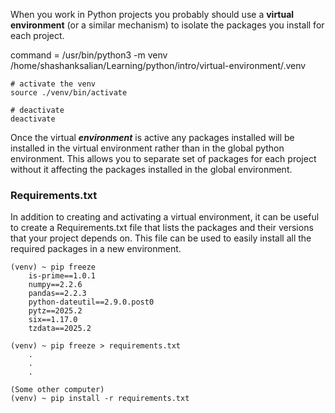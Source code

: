 When you work in Python projects you probably should use a **virtual environment** (or a similar mechanism) to isolate the packages you install for each project.

command = /usr/bin/python3 -m venv /home/shashanksalian/Learning/python/intro/virtual-environment/.venv

```
# activate the venv
source ./venv/bin/activate

# deactivate
deactivate
```
Once the virtual ***environment*** is active any packages installed will be installed in the virtual environment rather than in the global python environment. This allows you to separate set of packages for each project without it affecting the packages installed in the global environment.

### Requirements.txt

In addition to creating and activating a virtual environment, it can be useful to create a Requirements.txt file that lists the packages and their versions that your project depends on. This file can be used to easily install all the required packages in a new environment.
```
(venv) ~ pip freeze                                                              
	is-prime==1.0.1
	numpy==2.2.6
	pandas==2.2.3
	python-dateutil==2.9.0.post0
	pytz==2025.2
	six==1.17.0
	tzdata==2025.2

(venv) ~ pip freeze > requirements.txt
	.
	.
	.

(Some other computer)
(venv) ~ pip install -r requirements.txt
```




